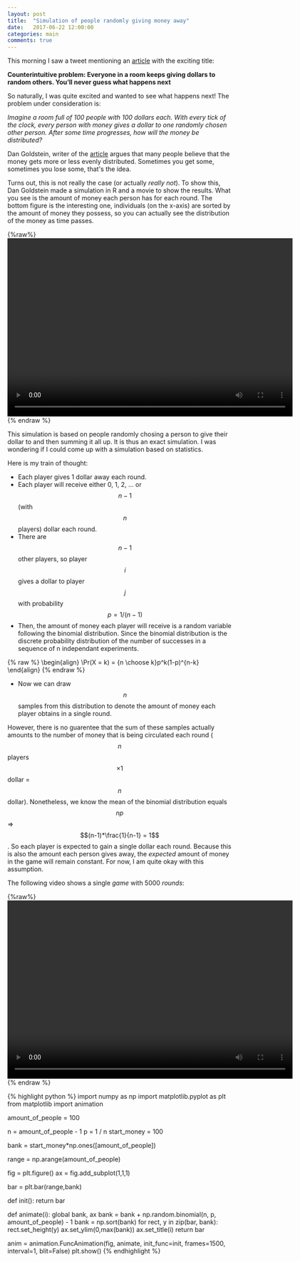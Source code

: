 ```yaml
---
layout: post
title:  "Simulation of people randomly giving money away"
date:   2017-06-22 12:00:00
categories: main
comments: true
---
```


This morning I saw a tweet mentioning an [article][1] with the exciting title:

**Counterintuitive problem: Everyone in a room keeps giving dollars to random others. You’ll never guess what happens next**

So naturally, I was quite excited and wanted to see what happens next! The problem under consideration is:

*Imagine a room full of 100 people with 100 dollars each. With every tick of the clock, every person with money gives a dollar to one randomly chosen other person. After some time progresses, how will the money be distributed?*

Dan Goldstein, writer of the [article][1] argues that many people believe that the money gets more or less evenly distributed. Sometimes you get some, sometimes you lose some, that's the idea.

Turns out, this is not really the case (or actually *really not*). To show this, Dan Goldstein made a simulation in R and a movie to show the results. What you see is the amount of money each person has for each round. The bottom figure is the interesting one, individuals (on the x-axis) are sorted by the amount of money they possess, so you can actually see the distribution of the money as time passes.

{%raw%}
<video width="640" height="400" controls preload> 
    <source src="http://www.decisionsciencenews.com/wp-content/uploads/2017/06/dollar_stacked2.mp4?_=1"></source> 
</video>
{% endraw %}

This simulation is based on people randomly chosing a person to give their dollar to and then summing it all up. It is thus an exact simulation. I was wondering if I could come up with a simulation based on statistics.

Here is my train of thought:

- Each player gives 1 dollar away each round.
- Each player will receive either 0, 1, 2, ... or $$n - 1$$ (with $$n$$ players) dollar each round.
- There are $$n - 1$$ other players, so player $$i$$ gives a dollar to player $$j$$ with probability $$p = 1/(n-1)$$
- Then, the amount of money each player will receive is a random variable following the binomial distribution. Since the binomial distribution is the discrete probability distribution of the number of successes in a sequence of n independant experiments.

{% raw %}
\begin{align}
	\Pr(X = k) = {n \choose k}p^k(1-p)^{n-k}
\end{align}
{% endraw %}

- Now we can draw $$n$$ samples from this distribution to denote the amount of money each player obtains in a single round.

However, there is no guarentee that the sum of these samples actually amounts to the number of money that is being circulated each round ($$n$$ players $$\times 1$$ dollar = $$n$$ dollar). 
Nonetheless, we know the mean of the binomial distribution equals $$np$$ => $$(n-1)*\frac{1}{n-1} = 1$$. So each player is expected to gain a single dollar each round. Because this is also the amount each person gives away, the *expected* amount of money in the game will remain constant. For now, I am quite okay with this assumption.

The following video shows a single *game* with 5000 *rounds*:

{%raw%}
<video width="640" height="400" controls preload> 
    <source src="/assets/videos/money.mp4"></source> 
</video>
{% endraw %}


{% highlight python %}
import numpy as np
import matplotlib.pyplot as plt
from matplotlib import animation

amount_of_people = 100

n = amount_of_people - 1
p = 1 / n
start_money = 100

bank = start_money*np.ones([amount_of_people])

range = np.arange(amount_of_people)

fig = plt.figure()
ax = fig.add_subplot(1,1,1)

bar = plt.bar(range,bank)

def init():
    return bar

def animate(i):
    global bank, ax
    bank = bank + np.random.binomial(n, p, amount_of_people) - 1
    bank = np.sort(bank)
    for rect, y in zip(bar, bank):
        rect.set_height(y)
    ax.set_ylim(0,max(bank))
    ax.set_title(i)
    return bar

anim = animation.FuncAnimation(fig, animate, init_func=init,
                               frames=1500, interval=1, blit=False)
plt.show()
{% endhighlight %}






[1]:http://www.decisionsciencenews.com/2017/06/19/counterintuitive-problem-everyone-room-keeps-giving-dollars-random-others-youll-never-guess-happens-next/